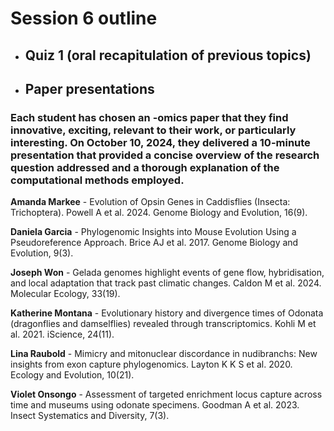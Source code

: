 # Session 6 outline

* ## Quiz 1 (oral recapitulation of previous topics)
* ## Paper presentations
### Each student has chosen an -omics paper that they find innovative, exciting, relevant to their work, or particularly interesting. On October 10, 2024, they delivered a 10-minute presentation that provided a concise overview of the research question addressed and a thorough explanation of the computational methods employed.

   **Amanda Markee** - Evolution of Opsin Genes in Caddisflies (Insecta: Trichoptera). Powell A et al. 2024. Genome Biology and Evolution, 16(9).
    
   **Daniela Garcia** - Phylogenomic Insights into Mouse Evolution Using a Pseudoreference Approach. Brice AJ et al. 2017. Genome Biology and Evolution, 9(3).
    
   **Joseph Won** - Gelada genomes highlight events of gene flow, hybridisation, and local adaptation that track past climatic changes. Caldon M et al. 2024. Molecular Ecology, 33(19).
    
   **Katherine Montana** - Evolutionary history and divergence times of Odonata (dragonflies and damselflies) revealed through transcriptomics. Kohli M et al. 2021. iScience, 24(11).
    
   **Lina Raubold** - Mimicry and mitonuclear discordance in nudibranchs: New insights from exon capture phylogenomics. Layton K K S et al. 2020. Ecology and Evolution, 10(21).
    
   **Violet Onsongo** - Assessment of targeted enrichment locus capture across time and museums using odonate specimens. Goodman A et al. 2023. Insect Systematics and Diversity, 7(3).
